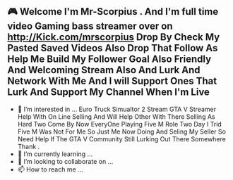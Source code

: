  🎮 Welcome I'm Mr-Scorpius . And I'm full time video Gaming bass streamer over on http://Kick.com/mrscorpius Drop By Check My Pasted Saved Videos Also Drop That Follow As Help Me Build My Follower Goal Also Friendly And Welcoming Stream Also And Lurk And Network With Me And I will Support Ones That Lurk And Support My Channel When I'm Live
-  
- 👀 I’m interested in ... Euro Truck Simualtor 2 Stream GTA V Streamer Help With On Line Selling And Will Help Other With There Selling As Hard Two Come By Now EveryOne Playing Five M Role Two Day I Trid Five M Was Not For Me So Just Me Now Doing And Seling My Seller So Need Help If The GTA V Community Still Lurking Out There Somewhere Thank .
- 🌱 I’m currently learning ...
- 💞️ I’m looking to collaborate on ...
- 📫 How to reach me ...

<!---
Mr-Scorpius/Mr-Scorpius is a ✨ special ✨ repository because its `README.md` (this file) appears on your GitHub profile.
You can click the Preview link to take a look at your changes.
--->
